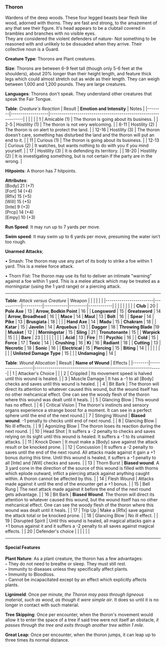 ### Thoron
Wardens of the deep woods. These four legged beasts bear flesh like wood, adorned with thorns. They are fast and strong, to the amazement of any that see their figure. It's head appears to be a clubtail covered in brambles and branches with no visible eyes.  
They are considered the violent defenders of nature- Not something to be reasoned with and unlikely to be dissuaded when they arrive. Their collective noun is a Guard.

**Creature Type**: Thorons are Plant creatures.

**Size**: Thorons are between 6-9 feet tall (though only 5-6 feet at the shoulders), about 20% longer than their height length, and feature thick legs which could almost stretch out as wide as their length. They can weigh between 1,000 and 1,200 pounds. They are large creatures.

**Languages**: Thorons don't speak. They understand other creatures that speak the Fair Tongue.

**Table**: *Creature's Reaction*
| Result | **Emotion and Intensity** | Notes        |
|--------|-------------------|----------------------------------------------------------------|
|        |                                                |                                   |
|    1   | Amicable (1) | The thoron is going about its business. |
|   2-5  | Hostility (1)  | The thoron is not very welcoming. |
|  6-11  | Hostility (2)     | The thoron is on alert to protect the land. |
|  12-16 | Hostility (3)  | The thoron doesn't care, something has disturbed the land and the thoron will put an end to it. |
|    11  | Curious (1) | The thoron is going about its business. |
|  12-13 | Curious (2) | It watches, but wants nothing to do with you if you mind yourself. |
|   17   | Hostility (3) | It is defending its territory. |
|  18-20 | Hostility (2)     | It is investigating something, but is not certain if the party are in the wrong. |

**Hitpoints**: A thoron has 7 hitpoints.

**Attributes**:  
[Body] 21 (+7)  
[Fort] 14 (+4)  
[Rflx] 15 (+5)  
[Will] 15 (+5)  
[Inte] 9 (+3)  
[Prcp] 14 (+4)  
[Empy] 10 (+3)  

**Run Speed**: It may run up to 7 yards per move.

**Swim speed**: It may swim up to 6 yards per move, presuming the water isn’t too rough.

**Unarmed Attacks**;

 • Smash: The thoron may use any part of its body to strike a foe within 1 yard. This is a melee force attack.

 • Thorn Fist: The thoron may use its fist to deliver an intimate "warning" against a foe within 1 yard. This is a melee attack which may be treated as a morningstar (using the 1 yard range) or a piercing attack.

---------------------

**Table**: *Attack versus Creature*
| Weapon                 |          |            |         |            |         |
|------------------------|-----------|----------|------------|---------|------------|
|                        |          |            |         |            |         |
| **Club**                   | 20   | **Pole Axe** | 13     | **Arrow, Bodkin Point**    | 16    |
| **Longsword**              | 15    | **Greatsword** | 14     | **Arrow, Broadhead**       | 16    |
| **Mace**                   | 14    | **Maul** | 13     | **Bolt** | 16    |
| **Spear**                  | 14     | **Pike** | 13     | **Brusgiata** | 18     |  |     |
| **Hand Axe**               | 14     | **Madu** | 15     | **Chakram** | 18    |
| **Katar**                  | 15     | **Javelin** | 14    | **Arquebus** | 13    |
| **Dagger**                 | 18     | **Throwing Blade** |19    | **Musket** | 12    |
| **Morningstar**            | 15     | **Sling** | 21    | **Tronutonante** | 15    |
| **Warpick**                | 15     |   |     | **Bare** |  23 |
|                        |           |          |            |         |            |
| **Acid**                   | 13     | **Fire** | 11     | **Psychic** | 16     |
| **Cold**                   | 15     | **Force** | 17     | **Toxic**  | 14     |
| **Crushing**               | 16     | **Ki** | 16     | **Radiant** | 18     |
| **Cutting**                | 13     | **Necrotic** | 18     | **Sonic** | 16    |
| **Electrical**             | 15     | **Piercing** | 15     | **Biting** | 14    |
|                        |           |          |            |         |            |
| **Unlisted Damage Type** | 15 |    |     | **Undamaging** | 14 |



**Table**: *Wound Allocation*
| Result | **Name of Wound** | Effects                                                        |
|--------|-------------------|----------------------------------------------------------------|
|   1    | Attacker's Choice |                                                                |
|   2    | Crippled          | Its movement speed is halved until this wound is healed.      |
|   3    | Muscle Damage     | It has a -1 to all [Body] checks and saves until this wound is healed. |
|   4    | Bit Bark       | The thoron will direct its attention to whatever caused this wound, but the wound itself has no other mehcanical effect. One can see the woody flesh of the thoron where this wound was dealt until it heals. |
|   5    | Glancing Blow      | This wound has no effect. |
|   6    | Critical Vision    | The thoron's instincts and sensory organs experience a strange boost for a moment. It can see in a perfect sphere until the end of the next round.|
|   7    | Stinging Wound   | **Biased wound**. -1 penalty to checks until end of next round. |
|   8    | Glancing Blow     | No ill effects.                                     |
|   9    | Agonizing Blow     | The thoron loses its reaction during the next round. |
|   10   | Head Shot        | It suffers a -2 penalty to checks and saves relying on its sight until this wound is healed. It suffers a -1 to its unaimed attacks. |
|   11   | Knock Down        | It must make a [Body] save against the attack result or be knocked prone. |
|   12   | Concussion        | It suffers a -2 penalty to saves until the end of the next round. All attacks made against it gain a +1 bonus during this time. Until this wound is healed, it suffers a -1 penalty to all [Inte] and [Will] checks and saves. |
|   13   | Thorn Burst       | **Biased wound**. A 3 yard cone in the direction of the source of this wound is filled with thorns which eplode outward, inflict a piercing attack against anything caught within. A thoron cannot be affected by this.  |
|   14   | Flesh Wound       | Attacks made against it until the end of the enounter get a +1 bonus. |
|   15   | Bell Rung         | The next attack made against it before the end of the next round gets advantage.  |
|   16   | Bit Bark       | **Biased Wound**. The thoron will direct its attention to whatever caused this wound, but the wound itself has no other mehcanical effect. One can see the woody flesh of the thoron where this wound was dealt until it heals. |
|   17   | Trip Up           | Make a [Rflx] save against the attack total or be knocked prone.                                  |
|   18   | Glancing Blow         | No ill effect. |
|   19   | Disrupted Spirit  | Until this wound is healed, all magical attacks gain a +1 bonus against it and it suffers a -2 penalty to all saves against magical effects. |
|   20   | Defender's choice |                                   |
|        |                                                |                                   |

---------------------

#### Special Features

**Plant Nature**: As a plant creature, the thoron has a few advantages:  
**-** They do not need to breathe or sleep. They must still rest.  
**-** Immunity to diseases unless they specifically affect plants.  
**-** Immunity to Bloodloss.  
**-** Cannot be incapacitated except by an effect which explicitly affects plants.  

**Lignimeld**: Once per minute, _the Thoron may pass through ligneous material, such as wood, as though it were simple air_. It does so until it is no longer in contact with such material.

**Tree Skipping**: Once per encounter, when the thoron's movement would allow it to enter the space of a tree if said tree were not itself an obstacle, _it passes through the tree and exits through another tree within 1 mile_. 

**Great Leap**: Once per encounter, when the thoron jumps, it can leap up to three times its normal distance.
